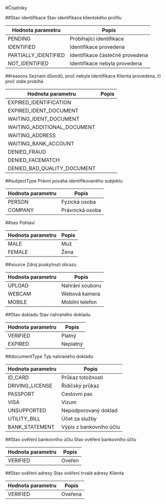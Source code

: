 #Číselníky

##Stav identifikace
Stav identifikace klientského profilu

Hodnota parametru|Popis
-----------------|-----
PENDING| Probíhající identifikace
IDENTIFIED| Identifikace provedena
PARTIALLY_IDENTIFIED| Identifikace částečně provedena
NOT_IDENTIFIED| Identifikace nebyla provedena

##reasons
Seznam důvodů, proč nebyla identifikace Klienta provedena, či proč stále probíhá

Hodnota parametru|Popis
-----------------|-----
EXPIRED_IDENTIFICATION|
EXPIRED_IDENT_DOCUMENT|
WAITING_IDENT_DOCUMENT|
WAITING_ADDITIONAL_DOCUMENT|
WAITING_ADDRESS|
WAITING_BANK_ACCOUNT|
DENIED_FRAUD|
DENIED_FACEMATCH|
DENIED_BAD_QUALITY_DOCUMENT|

##subjectType
Právní povaha identifikovaného subjektu

Hodnota parametru|Popis
-----------------|-----
PERSON|Fyzická osoba
COMPANY|Právnická osoba

##sex
Pohlaví

Hodnota parametru|Popis
-----------------|-----
MALE|Muž
FEMALE|Žena

##source
Zdroj poskytnutí obrazu

Hodnota parametru|Popis
-----------------|-----
UPLOAD| Nahrání souboru
WEBCAM| Webová kamera
MOBILE| Mobilní telefon

##Stav dokladu
Stav nahraného dokladu

Hodnota parametru|Popis
-----------------|-----
VERIFIED|Platný
EXPIRED|Neplatný

##documentType
Typ nahraného dokladu

Hodnota parametru|Popis
-----------------|-----
ID_CARD| Průkaz totožnosti
DRIVING_LICENSE| Řidičský průkaz
PASSPORT| Cestovní pas
VISA| Vízum
UNSUPPORTED| Nepodporovaný doklad
UTILITY_BILL| Účet za služby
BANK_STATEMENT| Výpis z bankovního účtu

##Stav ověření bankovního účtu
Stav ověření bankovního účtu

Hodnota parametru|Popis
-----------------|-----
VERIFIED|Oveřen

##Stav ověření adresy
Stav ověření trvalé adresy Klienta

Hodnota parametru|Popis
-----------------|-----
VERIFIED|Oveřena
